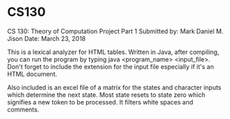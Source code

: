 # CS130
CS 130: Theory of Computation Project Part 1
Submitted by: Mark Daniel M. Jison
Date: March 23, 2018

This is a lexical analyzer for HTML tables. Written in Java, after compiling, you can run the program by typing java <program_name> <input_file>. Don't forget to include the extension for the input file especially if it's an HTML document.

Also included is an excel file of a matrix for the states and character inputs which determine the next state. Most state resets to state zero which signifies a new token to be processed. It filters white spaces and comments.
